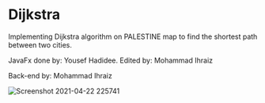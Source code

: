 # Dijkstra
Implementing Dijkstra algorithm on PALESTINE map to find the shortest path between two cities.

JavaFx done by: Yousef Hadidee. Edited by: Mohammad Ihraiz

Back-end by: Mohammad Ihraiz

![Screenshot 2021-04-22 225741](https://user-images.githubusercontent.com/36788586/115777652-3c8e3b00-a3be-11eb-8e07-1bc2f9ba8979.png)

